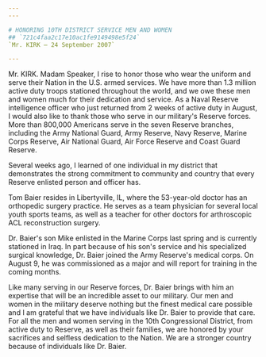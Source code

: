 ```yaml
---
---

# HONORING 10TH DISTRICT SERVICE MEN AND WOMEN
## `721c4faa2c17e10ac1fe9149498e5f24`
`Mr. KIRK — 24 September 2007`

---
```



Mr. KIRK. Madam Speaker, I rise to honor those who wear the uniform 
and serve their Nation in the U.S. armed services. We have more than 
1.3 million active duty troops stationed throughout the world, and we 
owe these men and women much for their dedication and service. As a 
Naval Reserve intelligence officer who just returned from 2 weeks of 
active duty in August, I would also like to thank those who serve in 
our military's Reserve forces. More than 800,000 Americans serve in the 
seven Reserve branches, including the Army National Guard, Army 
Reserve, Navy Reserve, Marine Corps Reserve, Air National Guard, Air 
Force Reserve and Coast Guard Reserve.

Several weeks ago, I learned of one individual in my district that 
demonstrates the strong commitment to community and country that every 
Reserve enlisted person and officer has.

Tom Baier resides in Libertyville, IL, where the 53-year-old doctor 
has an orthopedic surgery practice. He serves as a team physician for 
several local youth sports teams, as well as a teacher for other 
doctors for arthroscopic ACL reconstruction surgery.

Dr. Baier's son Mike enlisted in the Marine Corps last spring and is 
currently stationed in Iraq. In part because of his son's service and 
his specialized surgical knowledge, Dr. Baier joined the Army Reserve's 
medical corps. On August 9, he was commissioned as a major and will 
report for training in the coming months.

Like many serving in our Reserve forces, Dr. Baier brings with him an 
expertise that will be an incredible asset to our military. Our men and 
women in the military deserve nothing but the finest medical care 
possible and I am grateful that we have individuals like Dr. Baier to 
provide that care. For all the men and women serving in the 10th 
Congressional District, from active duty to Reserve, as well as their 
families, we are honored by your sacrifices and selfless dedication to 
the Nation. We are a stronger country because of individuals like Dr. 
Baier.
